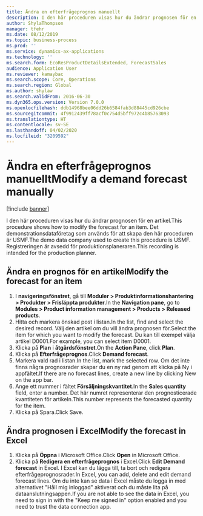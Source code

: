 ```yaml
---
title: Ändra en efterfrågeprognos manuellt
description: I den här proceduren visas hur du ändrar prognosen för en artikel.
author: ShylaThompson
manager: tfehr
ms.date: 08/12/2019
ms.topic: business-process
ms.prod: ''
ms.service: dynamics-ax-applications
ms.technology: ''
ms.search.form: EcoResProductDetailsExtended, ForecastSales
audience: Application User
ms.reviewer: kamaybac
ms.search.scope: Core, Operations
ms.search.region: Global
ms.author: shylaw
ms.search.validFrom: 2016-06-30
ms.dyn365.ops.version: Version 7.0.0
ms.openlocfilehash: ddb14968bee06dd26b6584fab3d88445cd926cbe
ms.sourcegitcommit: 4f9912439ff78acf0c754d5bff972c4b85763093
ms.translationtype: HT
ms.contentlocale: sv-SE
ms.lasthandoff: 04/02/2020
ms.locfileid: "3209592"
---
```

# <a name="modify-a-demand-forecast-manually"></a><span data-ttu-id="0353c-103">Ändra en efterfrågeprognos manuellt</span><span class="sxs-lookup"><span data-stu-id="0353c-103">Modify a demand forecast manually</span></span>

[!include [banner](../../includes/banner.md)]

<span data-ttu-id="0353c-104">I den här proceduren visas hur du ändrar prognosen för en artikel.</span><span class="sxs-lookup"><span data-stu-id="0353c-104">This procedure shows how to modify the forecast for an item.</span></span> <span data-ttu-id="0353c-105">Det demonstrationsdataföretag som används för att skapa den här proceduren är USMF.</span><span class="sxs-lookup"><span data-stu-id="0353c-105">The demo data company used to create this procedure is USMF.</span></span> <span data-ttu-id="0353c-106">Registreringen är avsedd för produktionsplaneraren.</span><span class="sxs-lookup"><span data-stu-id="0353c-106">This recording is intended for the production planner.</span></span> 


## <a name="modify-the-forecast-for-an-item"></a><span data-ttu-id="0353c-107">Ändra en prognos för en artikel</span><span class="sxs-lookup"><span data-stu-id="0353c-107">Modify the forecast for an item</span></span>
1. <span data-ttu-id="0353c-108">I **navigeringsfönstret**, gå till **Moduler > Produktinformationshantering > Produkter > Frisläppta produkter**.</span><span class="sxs-lookup"><span data-stu-id="0353c-108">In the **Navigation pane**, go to **Modules > Product information management > Products > Released products**.</span></span>
2. <span data-ttu-id="0353c-109">Hitta och markera önskad post i listan.</span><span class="sxs-lookup"><span data-stu-id="0353c-109">In the list, find and select the desired record.</span></span> <span data-ttu-id="0353c-110">Välj den artikel om du vill ändra prognosen för.</span><span class="sxs-lookup"><span data-stu-id="0353c-110">Select the item for which you want to modify the forecast.</span></span> <span data-ttu-id="0353c-111">Du kan till exempel välja artikel D0001.</span><span class="sxs-lookup"><span data-stu-id="0353c-111">For example, you can select item D0001.</span></span>  
3. <span data-ttu-id="0353c-112">Klicka på **Plan** i **åtgärdsfönstret**.</span><span class="sxs-lookup"><span data-stu-id="0353c-112">On the **Action Pane**, click **Plan**.</span></span>
4. <span data-ttu-id="0353c-113">Klicka på **Efterfrågeprognos**.</span><span class="sxs-lookup"><span data-stu-id="0353c-113">Click **Demand forecast**.</span></span>
5. <span data-ttu-id="0353c-114">Markera vald rad i listan.</span><span class="sxs-lookup"><span data-stu-id="0353c-114">In the list, mark the selected row.</span></span> <span data-ttu-id="0353c-115">Om det inte finns några prognosrader skapar du en ny rad genom att klicka på Ny i appfältet.</span><span class="sxs-lookup"><span data-stu-id="0353c-115">If there are no forecast lines, create a new line by clicking New on the app bar.</span></span>  
6. <span data-ttu-id="0353c-116">Ange ett nummer i fältet **Försäljningskvantitet**.</span><span class="sxs-lookup"><span data-stu-id="0353c-116">In the **Sales quantity** field, enter a number.</span></span> <span data-ttu-id="0353c-117">Det här numret representerar den prognosticerade kvantiteten för artikeln.</span><span class="sxs-lookup"><span data-stu-id="0353c-117">This number represents the forecasted quantity for the item.</span></span>  
7. <span data-ttu-id="0353c-118">Klicka på Spara.</span><span class="sxs-lookup"><span data-stu-id="0353c-118">Click Save.</span></span>

## <a name="modify-the-forecast-in-excel"></a><span data-ttu-id="0353c-119">Ändra prognosen i Excel</span><span class="sxs-lookup"><span data-stu-id="0353c-119">Modify the forecast in Excel</span></span>
1. <span data-ttu-id="0353c-120">Klicka på **Öppna** i Microsoft Office.</span><span class="sxs-lookup"><span data-stu-id="0353c-120">Click **Open** in Microsoft Office.</span></span>
2. <span data-ttu-id="0353c-121">Klicka på **Redigera en efterfrågeprognos** i Excel.</span><span class="sxs-lookup"><span data-stu-id="0353c-121">Click **Edit Demand forecast** in Excel.</span></span> <span data-ttu-id="0353c-122">I Excel kan du lägga till, ta bort och redigera efterfrågeprognosrader.</span><span class="sxs-lookup"><span data-stu-id="0353c-122">In Excel, you can add, delete and edit demand forecast lines.</span></span> <span data-ttu-id="0353c-123">Om du inte kan se data i Excel måste du logga in med alternativet "Håll mig inloggad" aktiverat och du måste lita på dataanslutningsappen.</span><span class="sxs-lookup"><span data-stu-id="0353c-123">If you are not able to see the data in Excel, you need to sign in with the "Keep me signed in" option enabled and you need to trust the data connection app.</span></span>  

